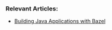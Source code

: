 ### Relevant Articles:

- [Building Java Applications with Bazel](https://www.baeldung.com/bazel-build-tool)
